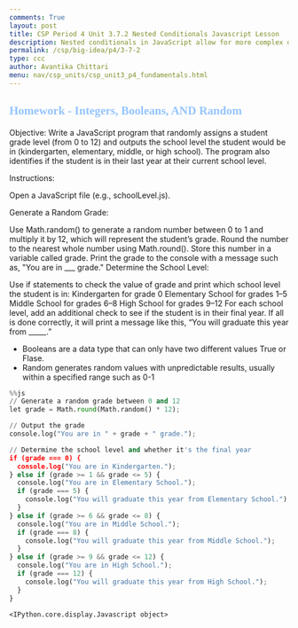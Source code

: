 ```yaml
---
comments: True
layout: post
title: CSP Period 4 Unit 3.7.2 Nested Conditionals Javascript Lesson
description: Nested conditionals in JavaScript allow for more complex decision-making by placing one conditional statement inside another. This structure enables a program to check additional conditions only if the previous condition is true, creating a layered decision process. In this lesson, students will learn how to implement nested if, else if, and else statements to create more specific control flows in their programs. Through examples and exercises, they will gain a deeper understanding of how to manage multiple conditions effectively, enhancing the logic of their code.
permalink: /csp/big-idea/p4/3-7-2
type: ccc
author: Avantika Chittari
menu: nav/csp_units/csp_unit3_p4_fundamentals.html
---
```


<h2><span style="font-family: Ariel; color:#94c4ff">Homework - Integers, Booleans, AND Random</span></h2>

Objective:
Write a JavaScript program that randomly assigns a student grade level (from 0 to 12) and outputs the school level the student would be in (kindergarten, elementary, middle, or high school). The program also identifies if the student is in their last year at their current school level.

Instructions:

Open a JavaScript file (e.g., schoolLevel.js).

Generate a Random Grade:

Use Math.random() to generate a random number between 0 to 1 and multiply it by 12, which will represent the student’s grade.
Round the number to the nearest whole number using Math.round().
Store this number in a variable called grade.
Print the grade to the console with a message such as, "You are in ___ grade."
Determine the School Level:

Use if statements to check the value of grade and print which school level the student is in:
Kindergarten for grade 0
Elementary School for grades 1–5
Middle School for grades 6–8
High School for grades 9–12
For each school level, add an additional check to see if the student is in their final year. If all is done correctly, it will print a message like this, “You will graduate this year from _____.”



- Booleans are a data type that can only have two different values True or Flase. 
- Random generates random values with unpredictable results, usually within a specified range such as 0-1


```python
%%js 
// Generate a random grade between 0 and 12
let grade = Math.round(Math.random() * 12);

// Output the grade
console.log("You are in " + grade + " grade.");

// Determine the school level and whether it's the final year
if (grade === 0) {
  console.log("You are in Kindergarten.");
} else if (grade >= 1 && grade <= 5) {
  console.log("You are in Elementary School.");
  if (grade === 5) {
    console.log("You will graduate this year from Elementary School.");
  }
} else if (grade >= 6 && grade <= 8) {
  console.log("You are in Middle School.");
  if (grade === 8) {
    console.log("You will graduate this year from Middle School.");
  }
} else if (grade >= 9 && grade <= 12) {
  console.log("You are in High School.");
  if (grade === 12) {
    console.log("You will graduate this year from High School.");
  }
}

```


    <IPython.core.display.Javascript object>

